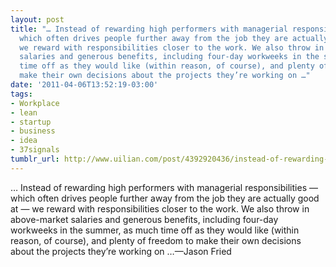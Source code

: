 ```yaml
---
layout: post
title: "… Instead of rewarding high performers with managerial responsibilities —
  which often drives people further away from the job they are actually good at —
  we reward with responsibilities closer to the work. We also throw in above-market
  salaries and generous benefits, including four-day workweeks in the summer, as much
  time off as they would like (within reason, of course), and plenty of freedom to
  make their own decisions about the projects they’re working on …"
date: '2011-04-06T13:52:19-03:00'
tags:
- Workplace
- lean
- startup
- business
- idea
- 37signals
tumblr_url: http://www.uilian.com/post/4392920436/instead-of-rewarding-high-performers-with
---
```

… Instead of rewarding high performers with managerial responsibilities — which often drives people further away from the job they are actually good at — we reward with responsibilities closer to the work. We also throw in above-market salaries and generous benefits, including four-day workweeks in the summer, as much time off as they would like (within reason, of course), and plenty of freedom to make their own decisions about the projects they’re working on …—Jason Fried
